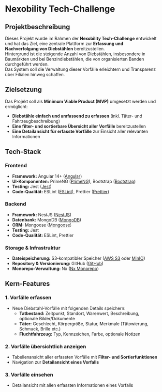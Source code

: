 # Nexobility Tech-Challenge

## Projektbeschreibung
Dieses Projekt wurde im Rahmen der **Nexobility Tech-Challenge** entwickelt und hat das Ziel, eine zentrale Plattform zur **Erfassung und Nachverfolgung von Diebstählen** bereitzustellen.  
Hintergrund ist die steigende Anzahl von Diebstählen, insbesondere in Baumärkten und bei Benzindiebstählen, die von organisierten Banden durchgeführt werden.  
Das System soll die Verwaltung dieser Vorfälle erleichtern und Transparenz über Filialen hinweg schaffen.

## Zielsetzung
Das Projekt soll als **Minimum Viable Product (MVP)** umgesetzt werden und ermöglicht:
- **Diebstähle einfach und umfassend zu erfassen** (inkl. Täter- und Fahrzeugbeschreibung)
- **Eine filter- und sortierbare Übersicht aller Vorfälle** bereitzustellen
- **Eine Detailansicht für erfasste Vorfälle** zur Einsicht aller relevanten Informationen

## Tech-Stack

### Frontend
- **Framework:** Angular 14+ ([Angular](https://angular.dev/))
- **UI-Komponenten:** PrimeNG ([PrimeNG](https://primeng.org/)), Bootstrap ([Bootstrap](https://getbootstrap.com/))
- **Testing:** Jest ([Jest](https://jestjs.io/))
- **Code-Qualität:** ESLint ([ESLint](https://eslint.org/)), Prettier ([Prettier](https://prettier.io/))

### Backend
- **Framework:** NestJS ([NestJS](https://nestjs.com/))
- **Datenbank:** MongoDB ([MongoDB](https://www.mongodb.com/))
- **ORM:** Mongoose ([Mongoose](https://mongoosejs.com/))
- **Testing:** Jest
- **Code-Qualität:** ESLint, Prettier

### Storage & Infrastruktur
- **Dateispeicherung:** S3-kompatibler Speicher ([AWS S3](https://aws.amazon.com/de/s3/) oder [MinIO](https://min.io/))
- **Repository & Versionierung:** GitHub ([GitHub](https://github.com/))
- **Monorepo-Verwaltung:** Nx ([Nx Monorepo](https://nx.dev/))

## Kern-Features

### 1. Vorfälle erfassen
- Neue Diebstahl-Vorfälle mit folgenden Details speichern:
    - **Tatbestand:** Zeitpunkt, Standort, Warenwert, Beschreibung, optionale Bilder/Dokumente
    - **Täter:** Geschlecht, Körpergröße, Statur, Merkmale (Tätowierung, Schmuck, Brille etc.)
    - **Fluchtfahrzeug:** Typ, Kennzeichen, Farbe, optionale Notizen

### 2. Vorfälle übersichtlich anzeigen
- Tabellenansicht aller erfassten Vorfälle mit **Filter- und Sortierfunktionen**
- Navigation zur **Detailansicht eines Vorfalls**

### 3. Vorfälle einsehen
- Detailansicht mit allen erfassten Informationen eines Vorfalls
